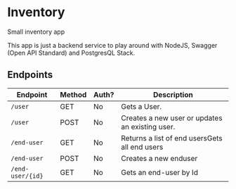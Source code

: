 # Inventory
Small inventory app

This app is just a backend service to play around with NodeJS, Swagger (Open API Standard) and PostgresQL Stack.

## Endpoints
<!-- markdown-swagger -->
 Endpoint         | Method | Auth? | Description                                    
 ---------------- | ------ | ----- | -----------------------------------------------
 `/user`          | GET    | No    | Gets a User.                                   
 `/user`          | POST   | No    | Creates a new user or updates an existing user.
 `/end-user`      | GET    | No    | Returns a list of end usersGets all end users  
 `/end-user`      | POST   | No    | Creates a new enduser                          
 `/end-user/{id}` | GET    | No    | Gets an end-user by Id                         
<!-- /markdown-swagger -->
